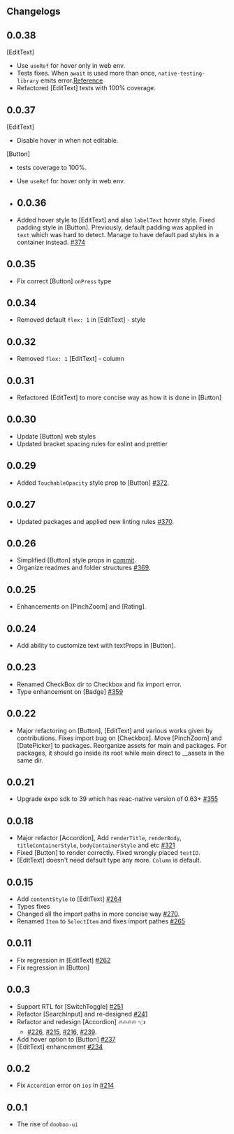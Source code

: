 ## Changelogs

## 0.0.38

[EditText]

- Use `useRef` for hover only in web env.
- Tests fixes. When `await` is used more than once, `native-testing-library` emits error.[Reference](https://github.com/callstack/react-native-testing-library/issues/379#issuecomment-672932435)
- Refactored [EditText] tests with 100% coverage.

## 0.0.37

[EditText]

- Disable hover in when not editable.

[Button]

- tests coverage to 100%.
- Use `useRef` for hover only in web env.

- ## 0.0.36

- Added hover style to [EditText] and also `labelText` hover style. Fixed padding style in [Button]. Previously, default padding was applied in `text` which was hard to detect. Manage to have default pad styles in a container instead. [#374](https://github.com/dooboolab/dooboo-ui/pull/374)

## 0.0.35

- Fix correct [Button] `onPress` type

## 0.0.34

- Removed default `flex: 1` in [EditText] - style

## 0.0.32

- Removed `flex: 1` [EditText] - column

## 0.0.31

- Refactored [EditText] to more concise way as how it is done in [Button]

## 0.0.30

- Update [Button] web styles
- Updated bracket spacing rules for eslint and prettier

## 0.0.29

- Added `TouchableOpacity` style prop to [Button] [#372](https://github.com/dooboolab/dooboo-ui/pull/372).

## 0.0.27

- Updated packages and applied new linting rules [#370](https://github.com/dooboolab/dooboo-ui/pull/370).

## 0.0.26

- Simplified [Button] style props in [commit](https://github.com/dooboolab/dooboo-ui/pull/369/commits/6f056bfa0c182b34bc1468666e066fd7613675fa).
- Organize readmes and folder structures [#369](https://github.com/dooboolab/dooboo-ui/pull/369).

## 0.0.25

- Enhancements on [PinchZoom] and [Rating].

## 0.0.24

- Add ability to customize text with textProps in [Button].

## 0.0.23

- Renamed CheckBox dir to Checkbox and fix import error.
- Type enhancement on [Badge] [#359](https://github.com/dooboolab/dooboo-ui/pull/359)

## 0.0.22

- Major refactoring on [Button], [EditText] and various works given by contributions. Fixes import bug on [Checkbox]. Move [PinchZoom] and [DatePicker] to packages.
  Reorganize assets for main and packages. For packages, it should go inside its root while main direct to \_\_assets in the same dir.

## 0.0.21

- Upgrade expo sdk to 39 which has reac-native version of 0.63+ [#355](https://github.com/dooboolab/dooboo-ui/pull/355)

## 0.0.18

- Major refactor [Accordion], Add `renderTitle`, `renderBody`, `titleContainerStyle`, `bodyContainerStyle` and etc [#321](https://github.com/dooboolab/dooboo-ui/pull/321)
- Fixed [Button] to render correctly. Fixed wrongly placed `testID`.
- [EditText] doesn't need default type any more. `Column` is default.

## 0.0.15

- Add `contentStyle` to [EditText] [#264](https://github.com/dooboolab/dooboo-ui/pull/264)
- Types fixes
- Changed all the import paths in more concise way [#270](https://github.com/dooboolab/dooboo-ui/pull/270).
- Renamed `Item` to `SelectItem` and fixes import pathes [#265](https://github.com/dooboolab/dooboo-ui/issues/265)

## 0.0.11

- Fix regression in [EditText] [#262](https://github.com/dooboolab/dooboo-ui/pull/262)
- Fix regression in [Button]

## 0.0.3

- Support RTL for [SwitchToggle] [#251](https://github.com/dooboolab/dooboo-ui/pull/251)
- Refactor [SearchInput] and re-designed [#241](https://github.com/dooboolab/dooboo-ui/pull/241)
- Refactor and redesign [Accordion] 🔥🔥🔥🔥 👈
  - [#226](https://github.com/dooboolab/dooboo-ui/pull/226), [#215](https://github.com/dooboolab/dooboo-ui/pull/215), [#216](https://github.com/dooboolab/dooboo-ui/pull/216), [#239](https://github.com/dooboolab/dooboo-ui/pull/239).
- Add hover option to [Button] [#237](https://github.com/dooboolab/dooboo-ui/pull/237)
- [EditText] enhancement [#234](https://github.com/dooboolab/dooboo-ui/pull/234)

## 0.0.2

- Fix `Accordion` error on `ios` in [#214](https://github.com/dooboolab/dooboo-ui/pull/214)

## 0.0.1

- The rise of `dooboo-ui`

